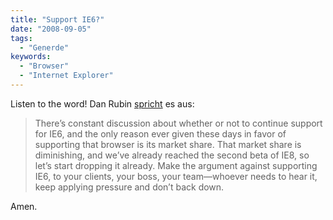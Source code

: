 ```yaml
---
title: "Support IE6?"
date: "2008-09-05"
tags:
  - "Generde"
keywords:
  - "Browser"
  - "Internet Explorer"
---
```


Listen to the word! Dan Rubin [spricht](http://superfluousbanter.org/archives/2008/09/the-final-word-on-ie6/#more) es aus:

> There’s constant discussion about whether or not to continue support for IE6, and the only reason ever given these days in favor of supporting that browser is its market share. That market share is diminishing, and we’ve already reached the second beta of IE8, so let’s start dropping it already. Make the argument against supporting IE6, to your clients, your boss, your team—whoever needs to hear it, keep applying pressure and don’t back down.

Amen.

